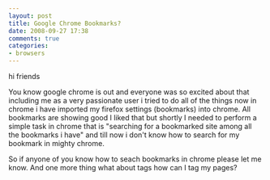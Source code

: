 ```yaml
---
layout: post
title: Google Chrome Bookmarks?
date: 2008-09-27 17:38
comments: true
categories:
- browsers
---
```

hi friends

You know google chrome is out and everyone was so excited about that including me as a very passionate user i tried to do all of the things now in chrome i have imported my firefox settings (bookmarks) into chrome. All bookmarks are showing good I liked that but shortly I needed to perform a simple task in chrome that is "searching for a bookmarked site among all the bookmarks i have" and till now i don't know how to search for my bookmark in mighty chrome.

So if anyone of you know how to seach bookmarks in chrome please let me know. And one more thing what about tags how can I tag my pages?
